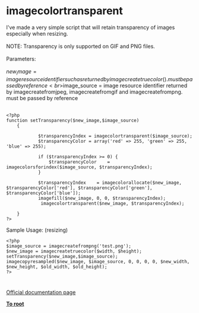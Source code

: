 # imagecolortransparent



I&apos;ve made a very simple script that will retain transparency of images especially when resizing.<br><br>NOTE: Transparency is only supported on GIF and PNG files.<br><br>Parameters:<br><br>$new_image = image resource identifier such as returned by imagecreatetruecolor(). must be passed by reference<br>$image_source = image resource identifier returned by imagecreatefromjpeg, imagecreatefromgif and imagecreatefrompng. must be passed by reference<br><br>

```
<?php
function setTransparency($new_image,$image_source)
    {
        
            $transparencyIndex = imagecolortransparent($image_source);
            $transparencyColor = array('red' => 255, 'green' => 255, 'blue' => 255);
             
            if ($transparencyIndex >= 0) {
                $transparencyColor    = imagecolorsforindex($image_source, $transparencyIndex);    
            }
            
            $transparencyIndex    = imagecolorallocate($new_image, $transparencyColor['red'], $transparencyColor['green'], $transparencyColor['blue']);
            imagefill($new_image, 0, 0, $transparencyIndex);
             imagecolortransparent($new_image, $transparencyIndex);
        
    } 
?>
```



Sample Usage: (resizing)



```
<?php
$image_source = imagecreatefrompng('test.png');
$new_image = imagecreatetruecolor($width, $height);
setTransparency($new_image,$image_source);
imagecopyresampled($new_image, $image_source, 0, 0, 0, 0, $new_width, $new_height, $old_width, $old_height);
?>
```
  

#

[Official documentation page](https://www.php.net/manual/en/function.imagecolortransparent.php)

**[To root](/README.md)**